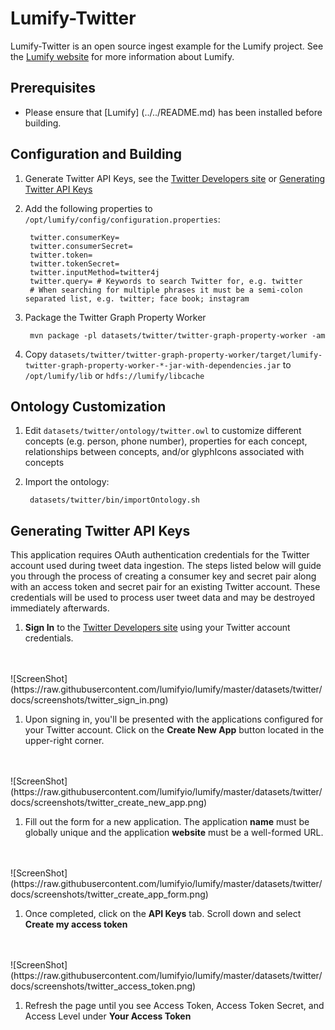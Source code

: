 # Lumify-Twitter

Lumify-Twitter is an open source ingest example for the Lumify project. See the [Lumify website](http://lumify.io) for more information about Lumify.

## Prerequisites

* Please ensure that [Lumify] (../../README.md) has been installed before building.

## Configuration and Building

1. Generate Twitter API Keys, see the [Twitter Developers site](https://dev.twitter.com/) or [Generating Twitter API Keys](#generating-twitter-api-keys)

1. Add the following properties to `/opt/lumify/config/configuration.properties`:

        twitter.consumerKey= 
        twitter.consumerSecret=
        twitter.token=
        twitter.tokenSecret=
        twitter.inputMethod=twitter4j
        twitter.query= # Keywords to search Twitter for, e.g. twitter
        # When searching for multiple phrases it must be a semi-colon separated list, e.g. twitter; face book; instagram

1. Package the Twitter Graph Property Worker

        mvn package -pl datasets/twitter/twitter-graph-property-worker -am

1. Copy `datasets/twitter/twitter-graph-property-worker/target/lumify-twitter-graph-property-worker-*-jar-with-dependencies.jar` to `/opt/lumify/lib` or `hdfs://lumify/libcache`

## Ontology Customization

1. Edit `datasets/twitter/ontology/twitter.owl` to customize different concepts (e.g. person, phone number), properties for each concept, relationships between concepts, and/or glyphIcons associated with concepts

1. Import the ontology:

        datasets/twitter/bin/importOntology.sh

## Generating Twitter API Keys
This application requires OAuth authentication credentials for the Twitter account used during tweet data ingestion.  The steps listed below will guide you through the process of creating a consumer key and secret pair along with an access token and secret pair for an existing Twitter account.  These credentials will be used to process user tweet data and may be destroyed immediately afterwards.

1. **Sign In** to the [Twitter Developers site](https://apps.twitter.com/) using your Twitter account credentials.
<br />
<br />
![ScreenShot](https://raw.githubusercontent.com/lumifyio/lumify/master/datasets/twitter/docs/screenshots/twitter_sign_in.png)

1. Upon signing in, you'll be presented with the applications configured for your Twitter account.  Click on the **Create New App** button located in the upper-right corner.
<br />
<br />
![ScreenShot](https://raw.githubusercontent.com/lumifyio/lumify/master/datasets/twitter/docs/screenshots/twitter_create_new_app.png)

1. Fill out the form for a new application.  The application **name** must be globally unique and the application **website** must be a well-formed URL.
<br />
<br />
![ScreenShot](https://raw.githubusercontent.com/lumifyio/lumify/master/datasets/twitter/docs/screenshots/twitter_create_app_form.png)

1. Once completed, click on the **API Keys** tab. Scroll down and select **Create my access token**
<br />
<br />
![ScreenShot](https://raw.githubusercontent.com/lumifyio/lumify/master/datasets/twitter/docs/screenshots/twitter_access_token.png)

1. Refresh the page until you see Access Token, Access Token Secret, and Access Level under **Your Access Token**
